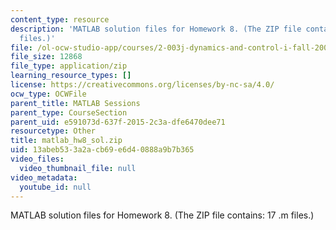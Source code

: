 ```yaml
---
content_type: resource
description: 'MATLAB solution files for Homework 8. (The ZIP file contains: 17 .m
  files.)'
file: /ol-ocw-studio-app/courses/2-003j-dynamics-and-control-i-fall-2007/13abeb533a2acb69e6d40888a9b7b365_matlab_hw8_sol.zip
file_size: 12868
file_type: application/zip
learning_resource_types: []
license: https://creativecommons.org/licenses/by-nc-sa/4.0/
ocw_type: OCWFile
parent_title: MATLAB Sessions
parent_type: CourseSection
parent_uid: e591073d-637f-2015-2c3a-dfe6470dee71
resourcetype: Other
title: matlab_hw8_sol.zip
uid: 13abeb53-3a2a-cb69-e6d4-0888a9b7b365
video_files:
  video_thumbnail_file: null
video_metadata:
  youtube_id: null
---
```

MATLAB solution files for Homework 8. (The ZIP file contains: 17 .m files.)